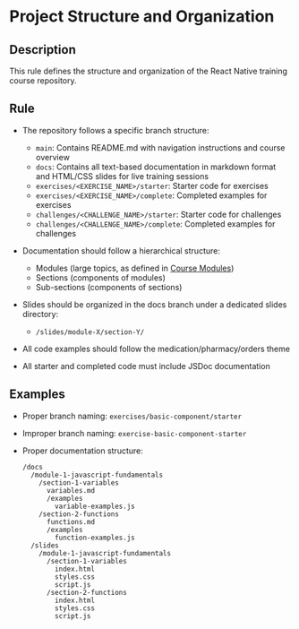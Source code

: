 # Project Structure and Organization

## Description
This rule defines the structure and organization of the React Native training course repository.

## Rule
- The repository follows a specific branch structure:
  - `main`: Contains README.md with navigation instructions and course overview
  - `docs`: Contains all text-based documentation in markdown format and HTML/CSS slides for live training sessions
  - `exercises/<EXERCISE_NAME>/starter`: Starter code for exercises
  - `exercises/<EXERCISE_NAME>/complete`: Completed examples for exercises
  - `challenges/<CHALLENGE_NAME>/starter`: Starter code for challenges
  - `challenges/<CHALLENGE_NAME>/complete`: Completed examples for challenges

- Documentation should follow a hierarchical structure:
  - Modules (large topics, as defined in [Course Modules](./course-modules.md))
  - Sections (components of modules)
  - Sub-sections (components of sections)

- Slides should be organized in the docs branch under a dedicated slides directory:
  - `/slides/module-X/section-Y/`

- All code examples should follow the medication/pharmacy/orders theme
- All starter and completed code must include JSDoc documentation

## Examples
- Proper branch naming: `exercises/basic-component/starter`
- Improper branch naming: `exercise-basic-component-starter`

- Proper documentation structure:
  ```
  /docs
    /module-1-javascript-fundamentals
      /section-1-variables
        variables.md
        /examples
          variable-examples.js
      /section-2-functions
        functions.md
        /examples
          function-examples.js
    /slides
      /module-1-javascript-fundamentals
        /section-1-variables
          index.html
          styles.css
          script.js
        /section-2-functions
          index.html
          styles.css
          script.js
  ``` 